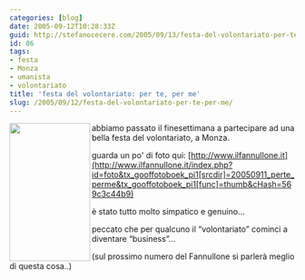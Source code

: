 ```yaml
---
categories: [blog]
date: 2005-09-12T10:28:33Z
guid: http://stefanocecere.com/2005/09/13/festa-del-volontariato-per-te-per-me/
id: 86
tags:
- festa
- Monza
- umanista
- volontariato
title: 'festa del volontariato: per te, per me'
slug: /2005/09/12/festa-del-volontariato-per-te-per-me/
---
```


<img src="http://www.ilfannullone.it/uploads/RTEmagicC_volantino_coglimi.jpg.jpg" align="left" width="142" height="243" />abbiamo passato il finesettimana a partecipare ad una bella festa del volontariato, a Monza.

guarda un po' di foto qui: [http://www.ilfannullone.it](http://www.ilfannullone.it/index.php?id=foto&tx_gooffotoboek_pi1[srcdir]=20050911_perte_perme&tx_gooffotoboek_pi1[func]=thumb&cHash=569c3c44b9)

è stato tutto molto simpatico e genuino…

peccato che per qualcuno il &#x201c;volontariato&#x201d; cominci a diventare &#x201c;business&#x201d;…
  
(sul prossimo numero del Fannullone si parlerà meglio di questa cosa..)